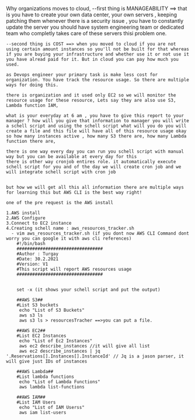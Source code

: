 Why organizations moves to cloud,
    --first thing is MANAGEABILITY ==> that is you have to create your own data center, your own servers , keeping patching them whenever there is a security issue , you have to constantly update the server you should have system engineering team or dedicated team who completly takes care of these servers thisi problem one.

    --second thing is COST ==> when you moved to cloud if you are not using certain amount instances so you'll not be built for that whereas if you are buying your infrastructure and whether use it or not use it you have alread paid for it. But in cloud you can pay how much you used.

    as Devops engineer your primary task is make less cost for organization. You have track the resource usage. So there are multiple ways for doing this.

    there is organization and it used only EC2 so we will monitor the resource usage for these resource, Lets say they are also use S3, Lambda function IAM, 

    what is your everyday at 6 am , you have to give this report to your manager ? how will you give that information to manager you will write a schell script and using the schell script what will you do you will create a file and this file will have all of this resource usage okay so how many instances active , how many S3 there are, how many Lambda function there are, 

    there is one way every day you can run you schell script with manual way but you can be available at every day for this
    there is other way cronjob entires role. it automatically execute schell script for you and of the day we will create cron job and we will integrate schell script with cron job 
     

    but how we will get all this all information there are multiple ways for learning this but AWS CLI is the best way right!

    one of the pre request is the AWS install 

    1.AWS install
    2.AWS Configure 
    3.Connect to EC2 instance 
    4.Creating schell name : aws_resources_tracker.sh
      - vim aws_resources_tracker.sh (if you dont now AWS CLI Command dont worry you can google it with aws cli references)
        #!/bin/bash
        #################################
        #Author : Turgay
        #Date: 30.2.2021
        #Version: V1
        #This script will report AWS resources usage
        #################################


        set -x (it shows your schell script and put the output)

        ##AWS S3##
        #List S3 buckets
         echo "List of S3 Buckets"
         aws s3 ls
         aws s3 ls > resourcesTracher ==>you can put a file.
        
        ##AWS EC2##
        #List EC2 Instances
         echo "List of Ec2 Instances"
         aws ec2 describe_instances //it will give all list 
         aws ec2 describe_instances | jq '.Reservations[].Instances[].InstanceId' // Jq is a jason parser, it will give just IDs of instances 

        ##AWS Lambda##
        #List lambda functions
         echo "List of Lambda Functions"
         aws lambda list-functions

        ##AWS IAM##
        #List IAM Users
         echo "List of IAM Userss"
         aws iam list-users